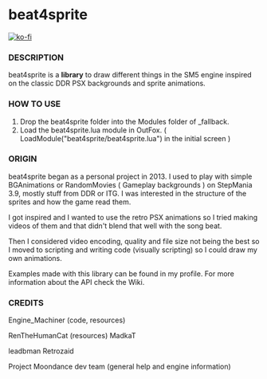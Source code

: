 # beat4sprite
[![ko-fi](https://ko-fi.com/img/githubbutton_sm.svg)](https://ko-fi.com/W7W32691S)

### DESCRIPTION

beat4sprite is a **library** to draw different things in the SM5 engine
inspired on the classic DDR PSX backgrounds and sprite animations.

### HOW TO USE

  1. Drop the beat4sprite folder into the Modules folder of _fallback.
  2. Load the beat4sprite.lua module in OutFox. ( LoadModule("beat4sprite/beat4sprite.lua") in the initial screen )

### ORIGIN

beat4sprite began as a personal project in 2013. 
I used to play with simple BGAnimations or RandomMovies ( Gameplay backgrounds ) on StepMania 3.9, mostly stuff from DDR or ITG.
I was interested in the structure of the sprites and how the game read them.

I got inspired and I wanted to use the retro PSX animations so I tried making videos of them and that didn't blend that well with the song beat.

Then I considered video encoding, quality and file size not being the best so I moved to scripting and writing code (visually scripting) so I could draw 
my own animations.

Examples made with this library can be found in my profile.
For more information about the API check the Wiki.

### CREDITS

Engine_Machiner (code, resources)

RenTheHumanCat (resources)
MadkaT

leadbman
Retrozaid

Project Moondance dev team (general help and engine information)
